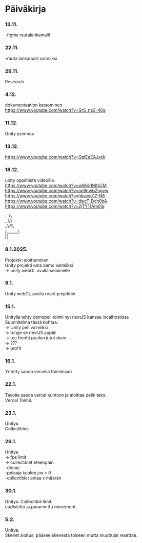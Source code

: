# Päiväkirja

### 13.11.
-figma rautalankamalli

### 22.11.
-rauta lankamalli valmiiksi

### 29.11.
Research

### 4.12.
dokumentaation katsominen   
https://www.youtube.com/watch?v=GrS_nz2-48g   

### 11.12.
Unity asennus

### 13.12.
https://www.youtube.com/watch?v=QplEeEAJxck   

### 18.12. 

unity oppimista videoilla:   
https://www.youtube.com/watch?v=wkKsl1Mfp5M    
https://www.youtube.com/watch?v=on9nwbZngyw   
https://www.youtube.com/watch?v=hkaysu1Z-N8   
https://www.youtube.com/watch?v=dwcT-Dch0bA   
https://www.youtube.com/watch?v=2jTY11Am0Ig   

.../\      
..//\\     
.///\\\    
/______\    
   ||   


### 8.1.2025.   
Projektin aloittaminen   
Unity projekti oma demo valmiiksi   
-> unity webGL avulla selaimelle   



### 9.1.
Unity webGL avulla react projektiin

### 15.1.   
Unitylla tehty demopeli toimii nyt nextJS kanssa localhostissa   
Suunnitelma tässä kohtaa:   
-> Unity peli valmiiksi   
-> tunge se nextJS appiin   
-> tee frontti puolen jutut done   
-> ???   
-> profit   

### 16.1.   
Yritetty saada verceliä toimimaan   

### 22.1.
Tavoite saada vercel kuntoon ja aloittaa pelin teko.   
Vercel Toimii.   

### 23.1.
Unitya.   
Collectibles.   

### 29.1.
Unitya.   
-> fps limit   
-> collectiblet eteenpäin:   
     -decay   
     -pelaaja kuolee jos = 0   
     -collectiblet antaa x määrän   

### 30.1.   
Unitya.
Collectible limit.   
uudistettu ja parannettu movement.

### 5.2.   
Unitya.   
Skenet aloitus, pääsee skenestä toiseen mutta muuttujat resettaa.
